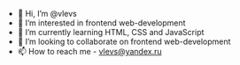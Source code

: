 - 👋 Hi, I’m @vlevs
- 👀 I’m interested in frontend web-development
- 🌱 I’m currently learning HTML, CSS and JavaScript
- 💞️ I’m looking to collaborate on frontend web-development
- 📫 How to reach me - vlevs@yandex.ru

<!---
vlevs/vlevs is a ✨ special ✨ repository because its `README.md` (this file) appears on your GitHub profile.
You can click the Preview link to take a look at your changes.
--->
